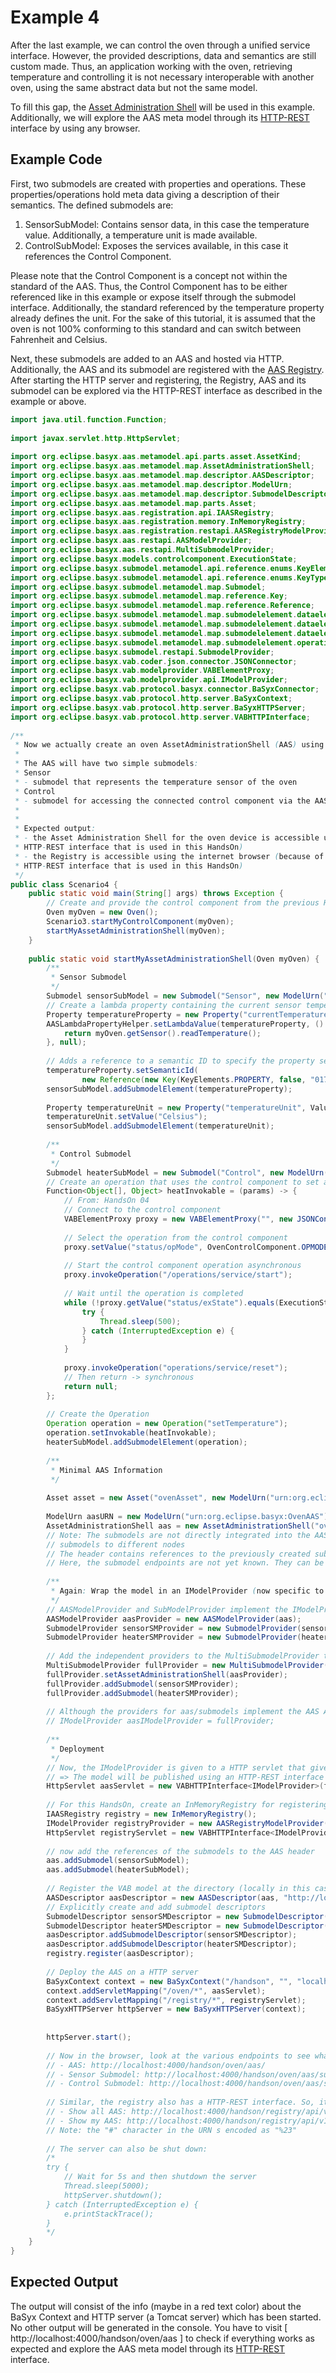 # Example 4

After the last example, we can control the oven through a unified service interface. However, the provided descriptions, data and semantics are still custom made. Thus, an application working with the oven, retrieving temperature and controlling it is not necessary interoperable with another oven, using the same abstract data but not the same model.

To fill this gap, the [Asset Administration Shell](../../../../../concepts%20and%20architecture/aas_overview.md) will be used in this example. Additionally, we will explore the AAS meta model through its [HTTP-REST](../../../../../API/aas.md) interface by using any browser.

## Example Code
First, two submodels are created with properties and operations. These properties/operations hold meta data giving a description of their semantics. The defined submodels are:

1. SensorSubModel: Contains sensor data, in this case the temperature value. Additionally, a temperature unit is made available.
2. ControlSubModel: Exposes the services available, in this case it references the Control Component.

Please note that the Control Component is a concept not within the standard of the AAS. Thus, the Control Component has to be either referenced like in this example or expose itself through the submodel interface. Additionally, the standard referenced by the temperature property already defines the unit. For the sake of this tutorial, it is assumed that the oven is not 100% conforming to this standard and can switch between Fahrenheit and Celsius.

Next, these submodels are added to an AAS and hosted via HTTP. Additionally, the AAS and its submodel are registered with the [AAS Registry](../../../../../API/registry.md). After starting the HTTP server and registering, the Registry, AAS and its submodel can be explored via the HTTP-REST interface as described in the example or above.

```java
import java.util.function.Function;
 
import javax.servlet.http.HttpServlet;
 
import org.eclipse.basyx.aas.metamodel.api.parts.asset.AssetKind;
import org.eclipse.basyx.aas.metamodel.map.AssetAdministrationShell;
import org.eclipse.basyx.aas.metamodel.map.descriptor.AASDescriptor;
import org.eclipse.basyx.aas.metamodel.map.descriptor.ModelUrn;
import org.eclipse.basyx.aas.metamodel.map.descriptor.SubmodelDescriptor;
import org.eclipse.basyx.aas.metamodel.map.parts.Asset;
import org.eclipse.basyx.aas.registration.api.IAASRegistry;
import org.eclipse.basyx.aas.registration.memory.InMemoryRegistry;
import org.eclipse.basyx.aas.registration.restapi.AASRegistryModelProvider;
import org.eclipse.basyx.aas.restapi.AASModelProvider;
import org.eclipse.basyx.aas.restapi.MultiSubmodelProvider;
import org.eclipse.basyx.models.controlcomponent.ExecutionState;
import org.eclipse.basyx.submodel.metamodel.api.reference.enums.KeyElements;
import org.eclipse.basyx.submodel.metamodel.api.reference.enums.KeyType;
import org.eclipse.basyx.submodel.metamodel.map.Submodel;
import org.eclipse.basyx.submodel.metamodel.map.reference.Key;
import org.eclipse.basyx.submodel.metamodel.map.reference.Reference;
import org.eclipse.basyx.submodel.metamodel.map.submodelelement.dataelement.property.AASLambdaPropertyHelper;
import org.eclipse.basyx.submodel.metamodel.map.submodelelement.dataelement.property.Property;
import org.eclipse.basyx.submodel.metamodel.map.submodelelement.dataelement.property.valuetype.ValueType;
import org.eclipse.basyx.submodel.metamodel.map.submodelelement.operation.Operation;
import org.eclipse.basyx.submodel.restapi.SubmodelProvider;
import org.eclipse.basyx.vab.coder.json.connector.JSONConnector;
import org.eclipse.basyx.vab.modelprovider.VABElementProxy;
import org.eclipse.basyx.vab.modelprovider.api.IModelProvider;
import org.eclipse.basyx.vab.protocol.basyx.connector.BaSyxConnector;
import org.eclipse.basyx.vab.protocol.http.server.BaSyxContext;
import org.eclipse.basyx.vab.protocol.http.server.BaSyxHTTPServer;
import org.eclipse.basyx.vab.protocol.http.server.VABHTTPInterface;
 
/** 
 * Now we actually create an oven AssetAdministrationShell (AAS) using the standardized metamodel
 * 
 * The AAS will have two simple submodels:
 * Sensor
 * - submodel that represents the temperature sensor of the oven
 * Control
 * - submodel for accessing the connected control component via the AAS API
 * 
 * 
 * Expected output:
 * - the Asset Administration Shell for the oven device is accessible using the internet browser (because of the
 * HTTP-REST interface that is used in this HandsOn)
 * - the Registry is accessible using the internet browser (because of the
 * HTTP-REST interface that is used in this HandsOn)
 */
public class Scenario4 {
	public static void main(String[] args) throws Exception {
		// Create and provide the control component from the previous HandsOn
		Oven myOven = new Oven();
		Scenario3.startMyControlComponent(myOven);
		startMyAssetAdministrationShell(myOven);
	}
 
	public static void startMyAssetAdministrationShell(Oven myOven) {
		/**
		 * Sensor Submodel
		 */
		Submodel sensorSubModel = new Submodel("Sensor", new ModelUrn("urn:org.eclipse.basyx:SensorSubmodel"));
		// Create a lambda property containing the current sensor temperature
		Property temperatureProperty = new Property("currentTemperature", ValueType.Double);
		AASLambdaPropertyHelper.setLambdaValue(temperatureProperty, () -> {
			return myOven.getSensor().readTemperature();
		}, null);
 
		// Adds a reference to a semantic ID to specify the property semantics (see eCl@ss)
		temperatureProperty.setSemanticId(
				new Reference(new Key(KeyElements.PROPERTY, false, "0173-1#02-AAV232#002", KeyType.IRDI)));
		sensorSubModel.addSubmodelElement(temperatureProperty);
 
		Property temperatureUnit = new Property("temperatureUnit", ValueType.String);
		temperatureUnit.setValue("Celsius");
		sensorSubModel.addSubmodelElement(temperatureUnit);
 
		/**
		 * Control Submodel
		 */
		Submodel heaterSubModel = new Submodel("Control", new ModelUrn("urn:org.eclipse.basyx:SensorSubmodel"));
		// Create an operation that uses the control component to set a temperature value
		Function<Object[], Object> heatInvokable = (params) -> {
			// From: HandsOn 04
			// Connect to the control component
			VABElementProxy proxy = new VABElementProxy("", new JSONConnector(new BaSyxConnector("localhost", 4002)));
 
			// Select the operation from the control component
			proxy.setValue("status/opMode", OvenControlComponent.OPMODE_HEAT);
 
			// Start the control component operation asynchronous
			proxy.invokeOperation("/operations/service/start");
 
			// Wait until the operation is completed
			while (!proxy.getValue("status/exState").equals(ExecutionState.COMPLETE.getValue())) {
				try {
					Thread.sleep(500);
				} catch (InterruptedException e) {
				}
			}
 
			proxy.invokeOperation("operations/service/reset");
			// Then return -> synchronous
			return null;
		};
 
		// Create the Operation
		Operation operation = new Operation("setTemperature");
		operation.setInvokable(heatInvokable);
		heaterSubModel.addSubmodelElement(operation);
 
		/**
		 * Minimal AAS Information
		 */
 
		Asset asset = new Asset("ovenAsset", new ModelUrn("urn:org.eclipse.basyx:OvenAsset"), AssetKind.INSTANCE);
 
		ModelUrn aasURN = new ModelUrn("urn:org.eclipse.basyx:OvenAAS");
		AssetAdministrationShell aas = new AssetAdministrationShell("oven", aasURN, asset);
		// Note: The submodels are not directly integrated into the AAS model. This makes it possible to distribute
		// submodels to different nodes
		// The header contains references to the previously created submodels.
		// Here, the submodel endpoints are not yet known. They can be specified as soon as the real endpoints are known
 
		/**
		 * Again: Wrap the model in an IModelProvider (now specific to the AAS and submodel)
		 */
		// AASModelProvider and SubModelProvider implement the IModelProvider interface
		AASModelProvider aasProvider = new AASModelProvider(aas);
		SubmodelProvider sensorSMProvider = new SubmodelProvider(sensorSubModel);
		SubmodelProvider heaterSMProvider = new SubmodelProvider(heaterSubModel);
 
		// Add the independent providers to the MultiSubmodelProvider that can be deployed on a single node
		MultiSubmodelProvider fullProvider = new MultiSubmodelProvider();
		fullProvider.setAssetAdministrationShell(aasProvider);
		fullProvider.addSubmodel(sensorSMProvider);
		fullProvider.addSubmodel(heaterSMProvider);
 
		// Although the providers for aas/submodels implement the AAS API, they are still IModelProviders!
		// IModelProvider aasIModelProvider = fullProvider;
 
		/**
		 * Deployment
		 */
		// Now, the IModelProvider is given to a HTTP servlet that gives access to the model in the next steps
		// => The model will be published using an HTTP-REST interface
		HttpServlet aasServlet = new VABHTTPInterface<IModelProvider>(fullProvider);
 
		// For this HandsOn, create an InMemoryRegistry for registering the AAS
		IAASRegistry registry = new InMemoryRegistry();
		IModelProvider registryProvider = new AASRegistryModelProvider(registry);
		HttpServlet registryServlet = new VABHTTPInterface<IModelProvider>(registryProvider);
 
		// now add the references of the submodels to the AAS header
		aas.addSubmodel(sensorSubModel);
		aas.addSubmodel(heaterSubModel);
 
		// Register the VAB model at the directory (locally in this case)
		AASDescriptor aasDescriptor = new AASDescriptor(aas, "http://localhost:4000/handson/oven/aas");
		// Explicitly create and add submodel descriptors
		SubmodelDescriptor sensorSMDescriptor = new SubmodelDescriptor(sensorSubModel, "http://localhost:4000/handson/oven/aas/submodels/Sensor");
		SubmodelDescriptor heaterSMDescriptor = new SubmodelDescriptor(heaterSubModel, "http://localhost:4000/handson/oven/aas/submodels/Control");
		aasDescriptor.addSubmodelDescriptor(sensorSMDescriptor);
		aasDescriptor.addSubmodelDescriptor(heaterSMDescriptor);
		registry.register(aasDescriptor);
 
		// Deploy the AAS on a HTTP server
		BaSyxContext context = new BaSyxContext("/handson", "", "localhost", 4000);
		context.addServletMapping("/oven/*", aasServlet);
		context.addServletMapping("/registry/*", registryServlet);
		BaSyxHTTPServer httpServer = new BaSyxHTTPServer(context);
 
 
		httpServer.start();
 
		// Now in the browser, look at the various endpoints to see what is returned:
		// - AAS: http://localhost:4000/handson/oven/aas/
		// - Sensor Submodel: http://localhost:4000/handson/oven/aas/submodels/Sensor/
		// - Control Submodel: http://localhost:4000/handson/oven/aas/submodels/Control/
 
		// Similar, the registry also has a HTTP-REST interface. So, it is possible to directly query it:
		// - Show all AAS: http://localhost:4000/handson/registry/api/v1/registry/
		// - Show my AAS: http://localhost:4000/handson/registry/api/v1/registry/urn:org.eclipse.basyx:OvenAAS
		// Note: the "#" character in the URN s encoded as "%23"
 
		// The server can also be shut down:
		/* 
		try {
			// Wait for 5s and then shutdown the server
			Thread.sleep(5000);
			httpServer.shutdown();
		} catch (InterruptedException e) {
			e.printStackTrace();
		}
		*/
	}
}
```

## Expected Output
The output will consist of the info (maybe in a red text color) about the BaSyx Context and HTTP server (a Tomcat server) which has been started. No other output will be generated in the console. You have to visit [ http://localhost:4000/handson/oven/aas ] to check if everything works as expected and explore the AAS meta model through its [HTTP-REST]((../../../../../API/aas.md)) interface.